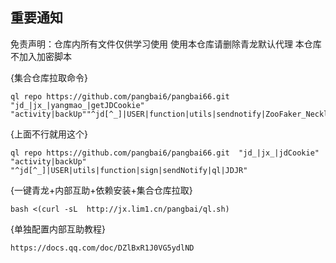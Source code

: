 ## 重要通知
免责声明：仓库内所有文件仅供学习使用 使用本仓库请删除青龙默认代理 本仓库不加入加密脚本

{集合仓库拉取命令}
``` 
ql repo https://github.com/pangbai6/pangbai66.git "jd_|jx_|yangmao_|getJDCookie" "activity|backUp""^jd[^_]|USER|function|utils|sendnotify|ZooFaker_Necklace|jd_Cookie|JDJRValidator_|sign_graphics_validate|ql|magic|cleancart_activity"
```
{上面不行就用这个}
```
ql repo https://github.com/pangbai6/pangbai66.git  "jd_|jx_|jdCookie" "activity|backUp" "^jd[^_]|USER|utils|function|sign|sendNotify|ql|JDJR"
```
{一键青龙+内部互助+依赖安装+集合仓库拉取}
```
bash <(curl -sL  http://jx.lim1.cn/pangbai/ql.sh)
```

{单独配置内部互助教程}
```
https://docs.qq.com/doc/DZlBxR1J0VG5ydlND
```

